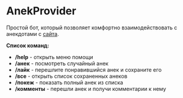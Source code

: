 # AnekProvider

Простой бот, который позволяет комфортно взаимодействовать с анекдотами с [сайта](https://baneks.site/).

**Список команд:**
- **/help** - открыть меню помощи
- **/анек** - посмотреть случайный анек
- **/лайк** - перешлите понравившийся анек и сохраните его
- **/все** - открыть список сохраненных анеков
- **/покеж** - показать полный анек из списка
- **/комменты** - перешли анек и получи комментарии к нему
